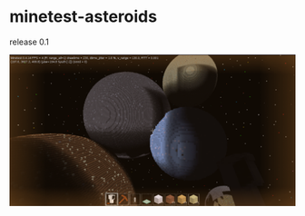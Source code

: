 # minetest-asteroids
release 0.1

![alt text](https://github.com/cpdef/minetest-asteroids/blob/master/all_planets.png)

